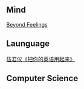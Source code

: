 ## Mind
[Beyond Feelings](https://github.com/YuliangLuo/Bookmark/blob/master/Beyond%20Feelings.md)

## Launguage

[伍君仪《把你的英语用起来》](https://github.com/YuliangLuo/Bookmark/blob/master/%E3%80%8A%E6%8A%8A%E4%BD%A0%E7%9A%84%E8%8B%B1%E8%AF%AD%E7%94%A8%E8%B5%B7%E6%9D%A5%E3%80%8B-20190627.md)

## Computer Science

